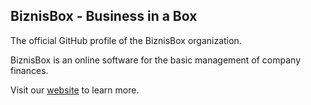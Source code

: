 ## BiznisBox - Business in a Box

The official GitHub profile of the BiznisBox organization.

BiznisBox is an online software for the basic management of company finances.

Visit our [website](https://biznisbox.com) to learn more.
